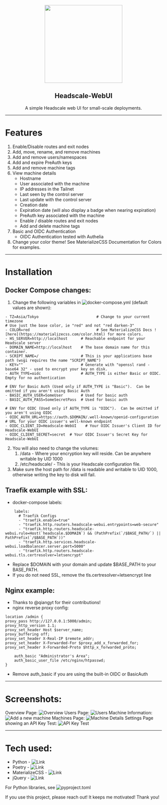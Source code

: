 <p align="center">
  <a href="https://github.com/juanfont/headscale">
    <img src="static/img/headscale3-dots.png" width="250">
  </a>
</p>

<h2 align="center">Headscale-WebUI</h3>

<p align="center">
  A simple Headscale web UI for small-scale deployments.
</p>

---
# Features
1.  Enable/Disable routes and exit nodes
2.  Add, move, rename, and remove machines
3.  Add and remove users/namespaces
4.  Add and expire PreAuth keys
5.  Add and remove machine tags
6.  View machine details
    * Hostname
    * User associated with the machine
    * IP addresses in the Tailnet
    * Last seen by the control server
    * Last update with the control server
    * Creation date
    * Expiration date (will also display a badge when nearing expiration)
    * PreAuth key associated with the machine
    * Enable / disable routes and exit nodes
    * Add and delete machine tags
7.  Basic and OIDC Authentication
    * OIDC Authentication tested with Authelia
8.  Change your color theme! See MaterializeCSS Documentation for Colors for examples.

---

# Installation
## Docker Compose changes:
1.  Change the following variables in ![docker-compose.yml](docker-compose.yml) (default values are shown):
```
- TZ=Asia/Tokyo                          # Change to your current timezone
# Use just the base color, ie "red" and not "red darken-3"
- COLOR=red                              # See MaterializeCSS Docs ![here](https://materializecss.com/color.html) for more colors.
- HS_SERVER=http://localhost      # Reachable endpoint for your Headscale server
- DOMAIN_NAME=http://localhost    # The base domain name for this container.
- SCRIPT_NAME=/                   # This is your applications base path (wsgi requires the name "SCRIPT_NAME")
- KEY=""                          # Generate with "openssl rand -base64 32" - used to encrypt your key on disk.
- AUTH_TYPE=oidc                  # AUTH_TYPE is either Basic or OIDC.  Empty for no authentication

# ENV for Basic Auth (Used only if AUTH_TYPE is "Basic").  Can be omitted if you aren't using Basic Auth
- BASIC_AUTH_USER=SomeUser        # Used for basic auth
- BASIC_AUTH_PASS=SomeSecretPass  # Used for basic auth

# ENV for OIDC (Used only if AUTH_TYPE is "OIDC").  Can be omitted if you aren't using OIDC
- OIDC_AUTH_URL=https://auth.$DOMAIN/.well-known/openid-configuration # URL for your OIDC issuer's well-known endpoint
- OIDC_CLIENT_ID=Headscale-WebUI    # Your OIDC Issuer's Client ID for Headscale-WebUI
- OIDC_CLIENT_SECRET=secret  # Your OIDC Issuer's Secret Key for Headscale-WebUI
```
2. You will also need to change the volumes:
    1.  /data - Where your encryption key will reside.  Can be anywhere writable by UID 1000
    2.  /etc/headscale/ - This is your Headscale configuration file.
3.  Make sure the host path for /data is readable and writable to UID 1000, otherwise writing the key to disk will fail.

## Traefik example with SSL:
* docker-compose labels:
```
    labels:
      # Traefik Configs
      - "traefik.enable=true"
      - "traefik.http.routers.headscale-webui.entrypoints=web-secure"
      - "traefik.http.routers.headscale-webui.rule=Host(`headscale.$DOMAIN`) && (PathPrefix(`/$BASE_PATH/`) || PathPrefix(`/$BASE_PATH`))"
      - "traefik.http.services.headscale-webui.loadbalancer.server.port=5000"
      - "traefik.http.routers.headscale-webui.tls.certresolver=letsencrypt"
```
* Replace $DOMAIN with your domain and update $BASE_PATH to your BASE_PATH.
* If you do not need SSL, remove the tls.certresolver=letsencrypt line


## Nginx example:
* Thanks to @qiangyt for their contributions!
* nginx reverse proxy config:
```
location /admin {
proxy_pass http://127.0.0.1:5000/admin;
proxy_http_version 1.1;
proxy_set_header Host $server_name;
proxy_buffering off;
proxy_set_header X-Real-IP $remote_addr;
proxy_set_header X-Forwarded-For $proxy_add_x_forwarded_for;
proxy_set_header X-Forwarded-Proto $http_x_forwarded_proto;

    auth_basic "Administrator's Area";
    auth_basic_user_file /etc/nginx/htpasswd;
}
```
* Remove auth_basic if you are using the built-in OIDC or BasicAuth

---
# Screenshots:
Overview Page:
![Overview](screenshots/oidc_overview.png)
Users Page:
![Users](screenshots/users.png)
Machine Information:
![Add a new machine](screenshots/machines_expanded.png)
Machines Page:
![Machine Details](screenshots/machines.png)
Settings Page showing an API Key Test:
![API Key Test](screenshots/settings.png)

---
# Tech used:
* Python - ![Link](https://www.python.org/)
* Poetry - ![Link](https://python-poetry.org/)
* MaterializeCSS - ![Link](https://github.com/Dogfalo/materialize)
* jQuery - ![Link](https://jquery.com/)

For Python libraries, see ![pyproject.toml](pyproject.toml)

If you use this project, please reach out!  It keeps me motivated!  Thank you!